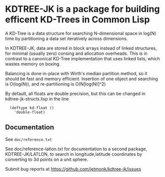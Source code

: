 # KDTREE-JK is a package for building efficent KD-Trees in Common Lisp

A KD-Tree is a data structure for searching N-dimensional space in
log(N) time by partitioning a data set iteratively across dimensions.

In KDTREE-JK, data are stored in block arrays instead of linked
structures, for minimal (usually zero) consing and allocation
overheads.  This is in contrast to a canonical KD-Tree implementation
that uses linked lists, which wastes memory on boxing.

Balancing is done in-place with Wirth's median partition method, so it
should be fast and memory efficient.  Insertion of one object and
searching is O(log(N)), and re-partitioning is O(N[log(N)]^2)

By default, all floats are double precision, but this can be
changed in kdtree-jk-structs.lisp in the line
````
  (deftype kd-float ()
    'double-float)
````

## Documentation

See `doc/reference.txt`

See doc/reference-latlon.txt for documentation to a second package,
    KDTREE-JK/LATLON, to search in longitude,latitude coordinates
    by converting to 3d points on a unit sphere.


Submit bug reports at https://github.com/jetmonk/kdtree-jk/issues
